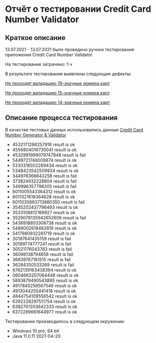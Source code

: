 # Отчёт о тестировании Credit Card Number Validator

## Краткое описание

13.07.2021 - 13.07.2021 было проведено ручное тестирование приложения Credit Card Number Validator.

На тестирование затрачено: 1 ч

В результате тестирования выявлены следующие дефекты: 

[Не проходят валидацию 19-значные номера карт](https://github.com/iva1111/java1.1-Credit-Card/issues/1)

[Не проходят валидацию 15-значные номера карт](https://github.com/iva1111/java1.1-Credit-Card/issues/2)

[Не проходят валидацию 14-значные номера карт](https://github.com/iva1111/java1.1-Credit-Card/issues/3)

## Описание процесса тестирования

В качестве тестовых данных использовались данные 
[Credit Card Number Generator & Validator](https://www.freeformatter.com/credit-card-number-generator-validator.html)

- 4532171286257918   result is ok
- 4556804016730041   result is ok
- 4532991999079747848    result is fail
- 5449721748009874   result is ok
- 5330316502269434   result is ok
- 5348423542509934   result is ok
- 344976366643258    result is fail
- 373824932228804    result is fail
- 349996357798205    result is fail
- 6011005543364312   result is ok
- 6011321618364628   result is ok
- 6011035883713860350   result is fail
- 3545202437796483    result is ok
- 3533108812189927    result is ok
- 3529078135942652609    result is fail
- 5436918853308738    result is ok
- 5489002618482819    result is ok
- 5417980932281719    result is ok
- 30197641435159    result is fail
- 30199774777241    result is fail
- 30521176043783    result is fail
- 36098138794658    result is fail
- 36839767161515    result is fail
- 36284350533269    result is fail
- 6762139163438394    result is ok
- 0604683207064448    result is ok
- 5893879490543895    result is ok
- 4917845258567546   result is ok
- 4913044255441418   result is ok
- 4844754109556542   result is ok
- 6392226297511754   result is ok
- 6382701203642333   result is ok
- 6372289661644977   result is ok


Тестирование производилось в следующем окружении:

- Windows 10 pro, 64 bit
- Java 11.0.11 2021-04-20
